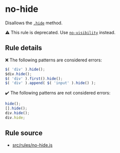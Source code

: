 # no-hide

Disallows the [`.hide`](https://api.jquery.com/hide/) method.

⚠️ This rule is deprecated. Use [`no-visibility`](no-visibility.md) instead.

## Rule details

❌ The following patterns are considered errors:
```js
$( 'div' ).hide();
$div.hide();
$( 'div' ).first().hide();
$( 'div' ).append( $( 'input' ).hide() );
```

✔️ The following patterns are not considered errors:
```js
hide();
[].hide();
div.hide();
div.hide;
```
## Rule source

* [src/rules/no-hide.js](/src/rules/no-hide.js)
